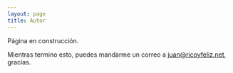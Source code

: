 ```yaml
---
layout: page
title: Autor
---
```


Página en construcción.

Mientras termino esto, puedes mandarme un correo a [juan@ricoyfeliz.net](mailto:juan@ricoyfeliz.net), gracias.
